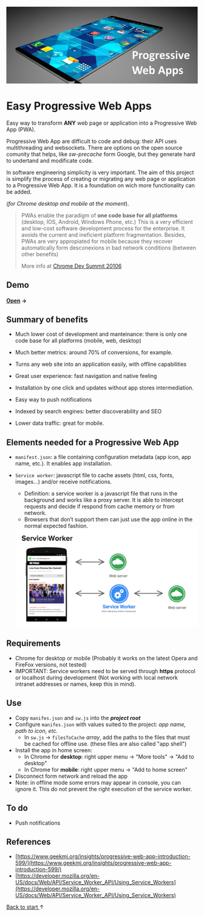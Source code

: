 <p align="center">
<!-- ![](img/header.jpg) -->
<img src="img/header.jpg">
</p>

# Easy Progressive Web Apps

Easy way to transform **ANY** web page or application into a Progressive Web App (PWA). 

Progressive Web App are difficult to code and debug: their API uses multithreading and websockets. There are options on the open source comunity that helps, like *sw-precache* form Google, but they generate hard to undertand and modificate code. 

In software engineering simplicity is very important. The aim of this project is simplify the process of creating or migrating any web page or application to a Progressive Web App. It is a foundation on wich more functionality can be added. 

*(for Chrome desktop and mobile at the moment*).

> PWAs enable the paradigm of **one code base for all platforms** (desktop, IOS, Android, Windows Phone, etc.) This is a very efficient and low-cost software development process for the enterprise. It avoids the current and ineficient platform fragmentation. Besides, PWAs are very appropiated for mobile because they recover automatically form desconexions in bad network conditions (between other benefits)
>
> More info at [Chrome Dev Summit 20106](https://www.youtube.com/watch?v=eI3B6x0fw9s&feature=youtu.be&t=14m3s)

## Demo

#### <a href="https://yagolopez.github.io/progressive-web-app-boilerplate/" target=_blank>Open</a> →


## Summary of benefits

- Much lower cost of development and manteinance: there is only one code base for all platforms (mobile, web, desktop)

- Much better metrics: around 70% of conversions, for example.

- Turns any web site into an application easily, with offline capabilities

- Great user experience: fast navigation and native feeling

- Installation by one click and updates without app stores intermediation.

- Easy way to push notifications

- Indexed by search engines: better discoverability and SEO

- Lower data traffic: great for mobile.



<!--

|                 Image 1                  |                 Image 2                  |
| :--------------------------------------: | :--------------------------------------: |
| <img src="img/pwa-stats4.png"/ style="width:250px; height:150px;"> | <img src="img/pwa-stats3.jpg"/ style="width:250px; height:150px;"> |

-->

## Elements needed for a Progressive Web App

- `manifest.json`: a file containing configuration metadata (app icon, app name, etc.). It enables app installation.
- `Service worker`: javascript file to cache assets (html, css, fonts, images...) and/or receive notifications.
  - Definition: a service worker is a javascript file that runs in the background and works like a proxy server. It is able to intercept requests and decide if respond from cache memory or from network.
  - Browsers that don’t support them can just use the app online in the normal expected fashion.

  <img src="img/sw.png"/>



## Requirements

- Chrome for desktop or mobile (Probably it works on the latest Opera and FireFox versions, not tested)
- IMPORTANT: Service workers need to be served through **https** protocol or localhost during development (Not working with local network intranet addresses or names, keep this in mind).

## Use

- Copy `manifes.json` and `sw.js` into the ***project root***
- Configure `manifes.json` with values suited to the project: *app name, path to icon, etc.*
  - In `sw.js` → `filesToCache` *array*, add the paths to the files that must be cached for offline use. (these files are also called "app shell")
- Install the app in home screen:
  - In Chrome for **desktop**: right upper menu → "More tools" → "Add to desktop"
  - In Chrome for **mobile**: right upper menu → "Add to home screen"
- Disconnect form network and reload the app
- Note: in offline mode some errors may appear in console, you can ignore it. This do not prevent the right execution of the service worker.

## To do

- Push notifications

## References

- [https://www.geekmj.org/insights/progressive-web-app-introduction-599/](https://www.geekmj.org/insights/progressive-web-app-introduction-599/)
- [https://developer.mozilla.org/en-US/docs/Web/API/Service_Worker_API/Using_Service_Workers](https://developer.mozilla.org/en-US/docs/Web/API/Service_Worker_API/Using_Service_Workers)




<a href="#">Back to start </a> ↑
